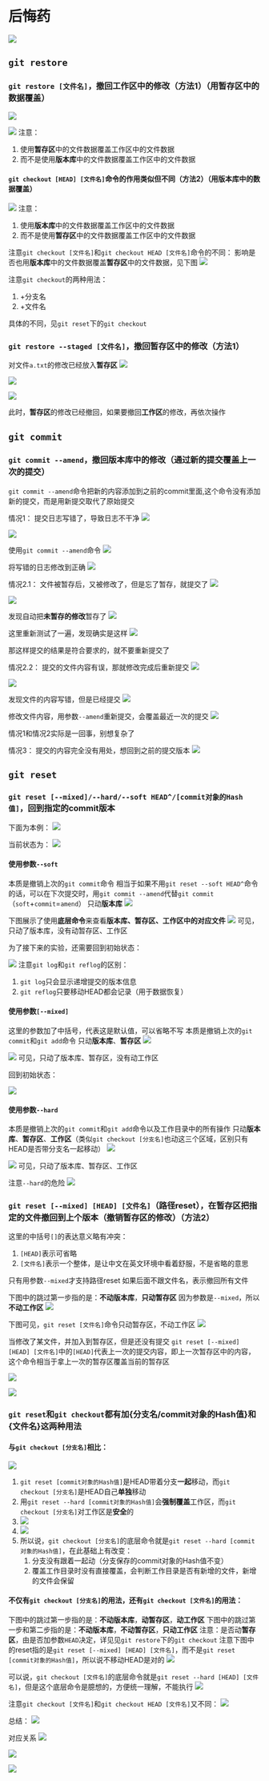 # 后悔药

![](resources/2022-12-05-22-41-13.png)

## ```git restore```

### ```git restore [文件名]```，撤回工作区中的修改（方法1）（用暂存区中的数据覆盖）

![](resources/2022-12-05-22-46-29.png)

![](resources/2022-12-06-15-09-40.png)
注意：
1. 使用**暂存区**中的文件数据覆盖工作区中的文件数据
2. 而不是使用**版本库**中的文件数据覆盖工作区中的文件数据

#### ```git checkout [HEAD] [文件名]```命令的作用类似但不同（方法2）（用版本库中的数据覆盖）

![](resources/2022-12-06-15-05-23.png)
注意：
1. 使用**版本库**中的文件数据覆盖工作区中的文件数据
2. 而不是使用**暂存区**中的文件数据覆盖工作区中的文件数据

注意```git checkout [文件名]```和```git checkout HEAD [文件名]```命令的不同：
影响是否也用**版本库**中的文件数据覆盖**暂存区**中的文件数据，见下图
![](resources/2022-12-06-15-35-02.png)

注意```git checkout```的两种用法：
1. +分支名
2. +文件名
   
具体的不同，见```git reset```下的```git checkout```

### ```git restore --staged [文件名]```，撤回暂存区中的修改（方法1）

对文件```a.txt```的修改已经放入**暂存区**
![](resources/2022-12-05-22-52-20.png)

![](resources/2022-12-05-22-55-53.png)

![](resources/2022-12-05-22-57-04.png)

此时，**暂存区**的修改已经撤回，如果要撤回**工作区**的修改，再依次操作

## ```git commit```

### ```git commit --amend```，撤回版本库中的修改（通过新的提交覆盖上一次的提交）

```git commit --amend```命令把新的内容添加到之前的commit里面,这个命令没有添加新的提交，而是用新提交取代了原始提交

情况1：
提交日志写错了，导致日志不干净
![](resources/2022-12-05-23-13-32.png)

![](resources/2022-12-05-23-18-21.png)

使用```git commit --amend```命令
![](resources/2022-12-05-23-22-03.png)

将写错的日志修改到正确
![](resources/2022-12-05-23-21-29.png)

情况2.1：
文件被暂存后，又被修改了，但是忘了暂存，就提交了
![](resources/2022-12-05-23-30-16.png)

![](resources/2022-12-05-23-32-52.png)

发现自动把**未暂存的修改**暂存了
![](resources/2022-12-05-23-35-38.png)

这里重新测试了一遍，发现确实是这样
![](resources/2022-12-05-23-45-27.png)

那这样提交的结果是符合要求的，就不要重新提交了

情况2.2：
提交的文件内容有误，那就修改完成后重新提交
![](resources/2022-12-06-10-21-04.png)

![](resources/2022-12-06-10-16-01.png)

发现文件的内容写错，但是已经提交
![](resources/2022-12-06-10-16-59.png)

修改文件内容，用参数```--amend```重新提交，会覆盖最近一次的提交
![](resources/2022-12-06-10-19-19.png)

情况1和情况2实际是一回事，别想复杂了

情况3：
提交的内容完全没有用处，想回到之前的提交版本
![](resources/2022-12-06-10-22-40.png)

## ```git reset```

### ```git reset [--mixed]/--hard/--soft HEAD^/[commit对象的Hash值]```，回到指定的commit版本

下面为本例：
![](resources/2022-12-06-10-29-40.png)

当前状态为：
![](resources/2022-12-06-10-35-27.png)

#### 使用参数```--soft```

本质是撤销上次的```git commit```命令
相当于如果不用```git reset --soft HEAD^```命令的话，可以在下次提交时，用```git commit --amend```代替```git commit```（```soft```+```commit```=```amend```）
只动**版本库**
![](resources/2022-12-06-10-41-27.png)

下图展示了使用**底层命令**来查看**版本库、暂存区、工作区中的对应文件**
![](resources/2022-12-06-10-54-34.png)
可见，只动了版本库，没有动暂存区、工作区

为了接下来的实验，还需要回到初始状态：

![](resources/2022-12-06-11-03-58.png)
注意```git log```和```git reflog```的区别：
1. ```git log```只会显示递增提交的版本信息
2. ```git reflog```只要移动HEAD都会记录（用于数据恢复）

#### 使用参数```[--mixed]```

这里的参数加了中括号，代表这是默认值，可以省略不写
本质是撤销上次的```git commit```和```git add```命令
只动**版本库**、**暂存区**
![](resources/2022-12-06-10-59-48.png)

![](resources/2022-12-06-11-13-36.png)
可见，只动了版本库、暂存区，没有动工作区

回到初始状态：

![](resources/2022-12-06-11-20-23.png)

#### 使用参数```--hard```

本质是撤销上次的```git commit```和```git add```命令以及工作目录中的所有操作
只动**版本库**、**暂存区**、**工作区**（类似```git checkout [分支名]```也动这三个区域，区别只有HEAD是否带分支名一起移动）
![](resources/2022-12-06-13-36-24.png)

![](resources/2022-12-06-13-40-10.png)
可见，只动了版本库、暂存区、工作区

注意```--hard```的危险
![](resources/2022-12-06-13-42-21.png)

### ```git reset [--mixed] [HEAD] [文件名]```（路径reset），在暂存区把指定的文件撤回到上个版本（撤销暂存区的修改）（方法2）

这里的中括号```[]```的表达意义略有冲突：
1. ```[HEAD]```表示可省略
2. ```[文件名]```表示一个整体，是让中文在英文环境中看着舒服，不是省略的意思

只有用参数```--mixed```才支持路径reset
如果后面不跟文件名，表示撤回所有文件

下图中的跳过第一步指的是：**不动版本库**，**只动暂存区**
因为参数是```--mixed```，所以**不动工作区**
![](resources/2022-12-06-14-02-53.png)

下图可见，```git reset [文件名]```命令只动暂存区，不动工作区
![](resources/2022-12-06-15-22-24.png)

当修改了某文件，并加入到暂存区，但是还没有提交
```git reset [--mixed] [HEAD] [文件名]```中的```[HEAD]```代表上一次的提交内容，即上一次暂存区中的内容，这个命令相当于拿上一次的暂存区覆盖当前的暂存区

![](resources/2022-12-06-14-04-36.png)

![](resources/2022-12-06-14-04-57.png)

### ```git reset```和```git checkout```都有加{分支名/commit对象的Hash值}和{文件名}这两种用法

#### 与```git checkout [分支名]```相比：
![](resources/2022-12-06-22-49-57.png)
1. ```git reset [commit对象的Hash值]```是HEAD带着分支**一起**移动，而```git checkout [分支名]```是HEAD自己**单独**移动
2. 用```git reset --hard [commit对象的Hash值]```会**强制覆盖**工作区，而```git checkout [分支名]```对工作区是**安全**的
3. ![](resources/2022-12-06-14-17-45.png)
4. ![](resources/2022-12-06-14-19-26.png)
5. 所以说，```git checkout [分支名]```的底层命令就是```git reset --hard [commit对象的Hash值]```，在此基础上有改变：
   1. 分支没有跟着一起动（分支保存的commit对象的Hash值不变）
   2. 覆盖工作目录时没有直接覆盖，会判断工作目录是否有新增的文件，新增的文件会保留

#### 不仅有```git checkout [分支名]```的用法，还有```git checkout [文件名]```的用法：
下图中的跳过第一步指的是：**不动版本库**，**动暂存区**，**动工作区**
下图中的跳过第一步和第二步指的是：**不动版本库**，**不动暂存区**，**只动工作区**
注意：是否动**暂存区**，由是否加参数```HEAD```决定，详见见```git restore```下的```git checkout```
注意下图中的reset指的是```git reset [--mixed] [HEAD] [文件名]```，而不是```git reset [commit对象的Hash值]```，所以说不移动HEAD是对的
![](resources/2022-12-06-14-26-16.png)

可以说，```git checkout [文件名]```的底层命令就是```git reset --hard [HEAD] [文件名]```，但是这个底层命令是臆想的，方便统一理解，不能执行
![](resources/2022-12-06-23-24-31.png)

注意```git checkout [文件名]```和```git checkout HEAD [文件名]```又不同：
![](resources/2022-12-06-23-31-24.png)

总结：
![](resources/2022-12-07-15-09-49.png)

对应关系
![](resources/2022-12-07-15-17-38.png)

![](resources/2022-12-07-15-14-07.png)

![](resources/2022-12-07-15-19-46.png)
